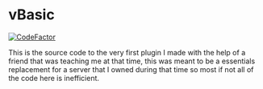 # vBasic
[![CodeFactor](https://www.codefactor.io/repository/github/kevstahjr/vbasic/badge)](https://www.codefactor.io/repository/github/kevstahjr/vbasic)

This is the source code to the very first plugin I made with the help of a friend that was teaching me at that time, this was meant to be a essentials replacement for a server that I owned during that time so most if not all of the code here is inefficient.
